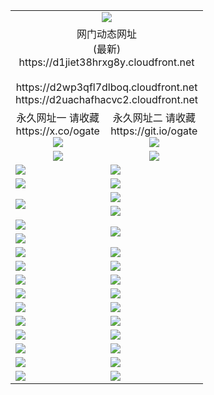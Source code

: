 ﻿<table>
  <tr></tr>
  <tr><td colspan=2 align=center><img src="https://d1jiet38hrxg8y.cloudfront.net/Up/oGate.jpg" /></td></tr>
  <tr><td colspan=2 align=center>网门动态网址<br/>(最新)
<br>https://d1jiet38hrxg8y.cloudfront.net
<br/>
<br>https://d2wp3qfl7dlboq.cloudfront.net
<br>https://d2uachafhacvc2.cloudfront.net
    </td>
  </tr>
  <tr>
    <td align=center>永久网址一 请收藏<br/>https://x.co/ogate<br><a href="https://d1jiet38hrxg8y.cloudfront.net/Up/0WMGDL1.png"><img src="https://d1jiet38hrxg8y.cloudfront.net/Up/0WMGD1.png" /></a></td>
    <td align=center>永久网址二 请收藏<br/>https://git.io/ogate<br><a href="https://d1jiet38hrxg8y.cloudfront.net/Up/0WMGDL2.png"><img src="https://d1jiet38hrxg8y.cloudfront.net/Up/0WMGD2.png" /></a></td>
  </tr>
  <tr>
    <td align=center><a href="https://d1jiet38hrxg8y.cloudfront.net/?from=github"><img src="https://d1jiet38hrxg8y.cloudfront.net/Up/0WMPG.jpg" /></a></td>
    <td align=center><a href="https://d1jiet38hrxg8y.cloudfront.net/ogUP.aspx?name=0oGate.apk&from=github"><img src="https://d1jiet38hrxg8y.cloudfront.net/Up/0WMAZ.jpg" /></a></td>
  </tr>
  <tr>
    <td><a href="https://d1jiet38hrxg8y.cloudfront.net/oNote.aspx?id=oGate&from=github" target="_blank"><img src="https://d1jiet38hrxg8y.cloudfront.net/Up/0WCYY.jpg" /></a></td>
    <td><a href="https://d1jiet38hrxg8y.cloudfront.net/oNote.aspx?id=oNote&from=github" target="_blank"><img src="https://d1jiet38hrxg8y.cloudfront.net/Up/0WZTT.jpg" /></a></td>
  </tr>
  <tr>
    <td><a href="https://d1jiet38hrxg8y.cloudfront.net/ogDY.aspx?from=github" target="_blank"><img src="https://d1jiet38hrxg8y.cloudfront.net/Up/DY.jpg"/></a></td>
    <td><a href="https://d1jiet38hrxg8y.cloudfront.net/ogST.aspx?from=github" target="_blank"><img src="https://d1jiet38hrxg8y.cloudfront.net/Up/ST.jpg"/></a></td>
  </tr>
  <tr>
    <td rowspan=2><a href="https://d1jiet38hrxg8y.cloudfront.net/ogUP.aspx?name=WJ.mp4&from=github" target="_blank"><img src="https://d1jiet38hrxg8y.cloudfront.net/Up/WJ.jpg" /></a></td>
    <td><a href="https://d1jiet38hrxg8y.cloudfront.net/ogUP.aspx?name=DKC.mp4&count=17&from=github" target="_blank"><img src="https://d1jiet38hrxg8y.cloudfront.net/Up/DKC.jpg" /></a></td> 
  </tr>
  <tr>
    <td><a href="https://d1jiet38hrxg8y.cloudfront.net/ogUP.aspx?name=LRWS.mp4&count=6B:16,5A:10,5B:35,4A:14,4B:19,3A:10,3B:26,2A:16,2B:21,1A:23,1B:29&from=github" target="_blank"><img src="https://d1jiet38hrxg8y.cloudfront.net/Up/LRWS.jpg" /></a></td>
  </tr>
  <tr>
    <td><a href="https://d1jiet38hrxg8y.cloudfront.net/ogUP.aspx?name=JQR.mp4&count=2&from=github" target="_blank"><img src="https://d1jiet38hrxg8y.cloudfront.net/Up/JQR.jpg" /></a></td>   
    <td rowspan=2><a href="https://d1jiet38hrxg8y.cloudfront.net/ogUP.aspx?name=JP.mp4&count=9&from=github" target="_blank"><img src="https://d1jiet38hrxg8y.cloudfront.net/Up/JP.jpg" /></td>
  </tr>
  <tr>
    <td><a href="https://d1jiet38hrxg8y.cloudfront.net/ogUP.aspx?name=ZSJ.mp4&count=16&from=github" target="_blank"><img src="https://d1jiet38hrxg8y.cloudfront.net/Up/ZSJ.jpg" /></a></td>
  </tr>
  <tr>
    <td><a href="https://d1jiet38hrxg8y.cloudfront.net/ogUP.aspx?name=SSZJ.mp4&count=7&current=2&from=github" target="_blank"><img src="https://d1jiet38hrxg8y.cloudfront.net/Up/SSZJ.jpg" /></a></td>
    <td><a href="https://d1jiet38hrxg8y.cloudfront.net/ogUP.aspx?name=WH.mp4&from=github" target="_blank"><img src="https://d1jiet38hrxg8y.cloudfront.net/Up/WH.jpg" /></a></td>
  </tr>
  <tr>
    <td><a href="https://d1jiet38hrxg8y.cloudfront.net/ogUP.aspx?name=3XZM.mp4&from=github" target="_blank"><img src="https://d1jiet38hrxg8y.cloudfront.net/Up/3XZM0.jpg" /></a></td>
    <td><a href="https://d1jiet38hrxg8y.cloudfront.net/ogUP.aspx?name=TRHY.mp4&from=github" target="_blank"><img src="https://d1jiet38hrxg8y.cloudfront.net/Up/TRHY.jpg" /></a></td>
  </tr>
  <tr>
    <td><a href="https://d1jiet38hrxg8y.cloudfront.net/ogUP.aspx?name=4SQQ.mp4&count=06:14&current=06:14&from=github" target="_blank"><img src="https://d1jiet38hrxg8y.cloudfront.net/Up/4SQQ0.jpg" /></a></td>
    <td><a href="https://d1jiet38hrxg8y.cloudfront.net/ogUP.aspx?name=4SHQ.mp4&count=06:14&current=06:14&from=github" target="_blank"><img src="https://d1jiet38hrxg8y.cloudfront.net/Up/4SHQ0.jpg" /></a></td>
  </tr>
  <tr>
    <td><a href="https://d1jiet38hrxg8y.cloudfront.net/ogUP.aspx?name=4SZG.mp4&count=06:16&current=06:16&from=github" target="_blank"><img src="https://d1jiet38hrxg8y.cloudfront.net/Up/4SZG0.jpg" /></a></td>
    <td><a href="https://d1jiet38hrxg8y.cloudfront.net/ogUP.aspx?name=4SDJ.mp4&count=06:24&current=06:23&from=github" target="_blank"><img src="https://d1jiet38hrxg8y.cloudfront.net/Up/4SDJ0.jpg" /></a></td>
  </tr>
  <tr>
    <td><a href="https://d1jiet38hrxg8y.cloudfront.net/onUP.aspx?name=https://x.co/dtw99&from=github" target="_blank"><img src="https://d1jiet38hrxg8y.cloudfront.net/Up/0DTW.jpg"/></a></td>
    <td><a href="https://d1jiet38hrxg8y.cloudfront.net/onUP.aspx?name=https://d2ao90bsskjq20.cloudfront.net/acenter/&from=github" target="_blank"><img src="https://d1jiet38hrxg8y.cloudfront.net/Up/0TDW.jpg" /></a></td>
  </tr>
  <tr>
    <td><a href="https://d1jiet38hrxg8y.cloudfront.net/onUP.aspx?name=https://d3qz7yth5i2rae.cloudfront.net/gb/nsc413.htm&from=github" target="_blank"><img src="https://d1jiet38hrxg8y.cloudfront.net/Up/0DJY.jpg" /></a></td>
    <td><a href="https://d1jiet38hrxg8y.cloudfront.net/onUP.aspx?name=https://dgocdxv5343dc.cloudfront.net/xtr/gb/prog204.html&from=github" target="_blank"><img src="https://d1jiet38hrxg8y.cloudfront.net/Up/0XTR.jpg" /></a></td>
  </tr>
  <tr>
    <td><a href="https://d1jiet38hrxg8y.cloudfront.net/onUP.aspx?name=https://d7203y8eitivv.cloudfront.net&from=github" target="_blank"><img src="https://d1jiet38hrxg8y.cloudfront.net/Up/0MHW.jpg" /></a></td>
    <td><a href="https://d1jiet38hrxg8y.cloudfront.net/onUP.aspx?name=https://d38z1xzg5vtneh.cloudfront.net&from=github" target="_blank"><img src="https://d1jiet38hrxg8y.cloudfront.net/Up/0ZJW.jpg" /></a></td>
  </tr>
  <tr>
    <td><a href="https://d1jiet38hrxg8y.cloudfront.net/ogUP.aspx?name=FG.zip&from=github" target="_blank"><img src="https://d1jiet38hrxg8y.cloudfront.net/Up/FG.jpg" /></a></td>
    <td><a href="https://d1jiet38hrxg8y.cloudfront.net/ogUP.aspx?name=FGA.apk&from=github" target="_blank"><img src="https://d1jiet38hrxg8y.cloudfront.net/Up/FGA.jpg" /></a></td>
  </tr>
  <tr>
    <td><a href="https://d1jiet38hrxg8y.cloudfront.net/ogUP.aspx?name=U.zip&from=github" target="_blank"><img src="https://d1jiet38hrxg8y.cloudfront.net/Up/U.jpg" /></a></td>
    <td><a href="https://d1jiet38hrxg8y.cloudfront.net/ogUP.aspx?name=UA.apk&from=github" target="_blank"><img src="https://d1jiet38hrxg8y.cloudfront.net/Up/UA.jpg" /></a></td>
  </tr>
  <tr>
    <td><a href="https://d1jiet38hrxg8y.cloudfront.net/ogUP.aspx?name=0iPPOTV.zip&from=github" target="_blank"><img src="https://d1jiet38hrxg8y.cloudfront.net/Up/0iPPOTV.jpg" /></a></td>
    <td><a href="https://d1jiet38hrxg8y.cloudfront.net/ogUP.aspx?name=0iNTD.apk&from=github" target="_blank"><img src="https://d1jiet38hrxg8y.cloudfront.net/Up/0iNTD.jpg" /></a></td>
  </tr>
</table>
